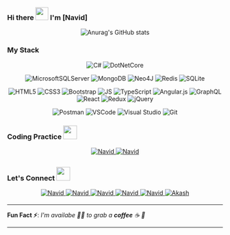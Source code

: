 ### Hi there <img src="https://raw.githubusercontent.com/MartinHeinz/MartinHeinz/master/wave.gif" width="30px"> I'm [Navid]

<div align="center">
  
![Anurag's GitHub stats](https://github-readme-stats.vercel.app/api?username=navidZee&show_icons=true&theme=radical)
 
</div>

### My Stack 

<div align="center">
  
 
![C#](https://img.shields.io/badge/c%23-%23239120.svg?style=for-the-badge&logo=c-sharp&logoColor=white)
![DotNetCore](https://img.shields.io/badge/.NET-5C2D91?style=for-the-badge&logo=DotNetCore&logoColor=white)

![MicrosoftSQLServer](https://img.shields.io/badge/Microsoft%20SQL%20Sever-CC2927?style=for-the-badge&logo=microsoft%20sql%20server&logoColor=white)
![MongoDB](https://img.shields.io/badge/MongoDB-%234ea94b.svg?style=for-the-badge&logo=mongodb&logoColor=white)
![Neo4J](https://img.shields.io/badge/Neo4j-008CC1?style=for-the-badge&logo=neo4j&logoColor=white)
![Redis](https://img.shields.io/badge/redis-%23DD0031.svg?style=for-the-badge&logo=redis&logoColor=white)
![SQLite](https://img.shields.io/badge/sqlite-%2307405e.svg?style=for-the-badge&logo=sqlite&logoColor=white)

![HTML5](https://img.shields.io/badge/HTML5-E34F26?style=for-the-badge&logo=html5&logoColor=white)
![CSS3](https://img.shields.io/badge/CSS3-1572B6?style=for-the-badge&logo=css3&logoColor=white)
![Bootstrap](https://img.shields.io/badge/Bootstrap-563D7C?style=for-the-badge&logo=bootstrap&logoColor=white)
![JS](https://img.shields.io/badge/JavaScript-F7DF1E?style=for-the-badge&logo=javascript&logoColor=black)
![TypeScript](https://img.shields.io/badge/typescript-%23007ACC.svg?style=for-the-badge&logo=typescript&logoColor=white)
![Angular.js](https://img.shields.io/badge/angular.js-%23E23237.svg?style=for-the-badge&logo=angularjs&logoColor=white)
![GraphQL](https://img.shields.io/badge/GraphQl-E10098?style=for-the-badge&logo=graphql&logoColor=white)
![React](https://img.shields.io/badge/react-%2320232a.svg?style=for-the-badge&logo=react&logoColor=%2361DAFB)
![Redux](https://img.shields.io/badge/redux-%23593d88.svg?style=for-the-badge&logo=redux&logoColor=white)
![jQuery](https://img.shields.io/badge/jquery-%230769AD.svg?style=for-the-badge&logo=jquery&logoColor=white)

![Postman](https://img.shields.io/badge/Postman-FF6C37?style=for-the-badge&logo=Postman&logoColor=white)
![VSCode](https://img.shields.io/badge/Visual_Studio_Code-0078D4?style=for-the-badge&logo=visual%20studio%20code&logoColor=white)
![Visual Studio](https://img.shields.io/badge/Visual%20Studio-5C2D91.svg?style=for-the-badge&logo=visual-studio&logoColor=white)
![Git](https://img.shields.io/badge/git-%23F05033.svg?style=for-the-badge&logo=git&logoColor=white)
</div>

### Coding Practice <img src="https://miro.medium.com/max/1400/1*vJjJ3Mdok6Rvxx85IIRqBQ.gif" height="32px">
<div align="center">
 <a href="https://www.codewars.com/users/navid_zee" target="_blank">
<img src=https://img.shields.io/badge/Codewars-B1361E?style=for-the-badge&logo=codewars&logoColor=grey alt=Navid Zare Codewars style="margin-bottom: 5px;" />
</a>
 <a href="https://www.hackerrank.com/naavidzaare" target="_blank">
<img src=https://img.shields.io/badge/-Hackerrank-2EC866?style=for-the-badge&logo=HackerRank&logoColor=white alt=Navid Zare HackerRank style="margin-bottom: 5px;" />
</a>
</div>

### Let's Connect <img src="https://raw.githubusercontent.com/ShahriarShafin/ShahriarShafin/main/Assets/handshake.gif" height="32px">

<div align="center">
 <a href="https://www.linkedin.com/in/n-zare" target="_blank">
<img src=https://img.shields.io/badge/linkedin-%231E77B5.svg?&style=for-the-badge&logo=linkedin&logoColor=white alt=Navid Zare linkedin style="margin-bottom: 5px;" />
</a>
  
<a href="https://github.com/navidZee" target="_blank">
<img src=https://img.shields.io/badge/GitHub-100000?style=for-the-badge&logo=github&logoColor=white alt=Navid Zare GitHub style="margin-bottom: 5px;" />
</a>
  
<a href="https://twitter.com/NavidZare9" target="_blank">
<img src=https://img.shields.io/badge/twitter-%2300acee.svg?&style=for-the-badge&logo=twitter&logoColor=white alt=Navid Zare twitter style="margin-bottom: 5px;" />
</a>

<a href="mailto:naavidzaare@gmail.com" target="_blank">
<img src=https://img.shields.io/badge/Gmail-D14836?style=for-the-badge&logo=gmail&logoColor=white alt=Navid Zare gmail style="margin-bottom: 5px;" />
</a>

<a href="https://t.me/Navid_zee" target="_blank">
 <img src=https://img.shields.io/badge/Telegram-2CA5E0?style=for-the-badge&logo=telegram&logoColor=white alt=Navid Zare telegram style="margin-bottom: 5px;" />
</a>
                                                 
<a href="https://www.instagram.com/naviid_zee" target="_blank">
<img src=https://img.shields.io/badge/Instagram-E4405F?style=for-the-badge&logo=instagram&logoColor=white alt=Akash Shrivastava Instagram style="margin-bottom: 5px;" />
</a>

</div>  

---

**Fun Fact ⚡**: _I'm availabe 🙋‍♂️ to grab a **coffee** ☕ 🙊_

---
